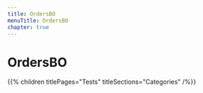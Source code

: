 ```yaml
---
title: OrdersBO
menuTitle: OrdersBO
chapter: true
---
```


# OrdersBO

{{% children titlePages="Tests" titleSections="Categories" /%}}
